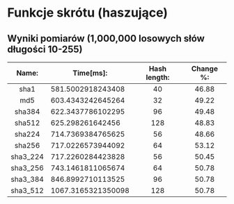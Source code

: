 # Funkcje skrótu (haszujące)

## Wyniki pomiarów (1,000,000 losowych słów długości 10-255)
|Name:       |Time[ms]:               |Hash length:            |Change %:               |
|:---:|---|:---:|:---:|
|sha1        |581.5002918243408       |40                      |46.88                   |
|md5         |603.4343242645264       |32                      |49.22                   |
|sha384      |622.3437786102295       |96                      |49.48                   |
|sha512      |625.298261642456        |128                     |48.83                   |
|sha224      |714.7369384765625       |56                      |48.66                   |
|sha256      |717.0226573944092       |64                      |53.12                   |
|sha3_224    |717.2260284423828       |56                      |50.45                   |
|sha3_256    |743.1461811065674       |64                      |50.78                   |
|sha3_384    |846.8992710113525       |96                      |50.78                   |
|sha3_512    |1067.3165321350098      |128                     |50.78                   |